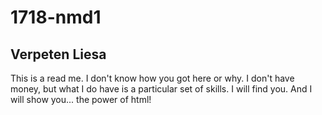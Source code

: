 # 1718-nmd1
## Verpeten Liesa

This is a read me. I don't know how you got here or why. I don't have money, but what I do have is a particular set of skills. I will find you. And I will show you... the power of html!